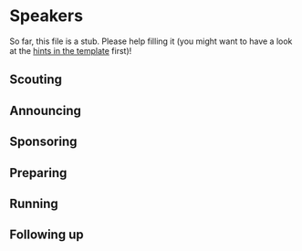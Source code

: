 # Speakers

So far, this file is a stub. Please help filling it (you might want to have a look at the [hints in the template](../TEMPLATE.md) first)!

## Scouting

## Announcing

## Sponsoring

## Preparing

## Running

## Following up

